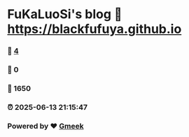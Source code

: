# FuKaLuoSi's blog :link: https://blackfufuya.github.io 
### :page_facing_up: [4](https://blackfufuya.github.io/tag.html) 
### :speech_balloon: 0 
### :hibiscus: 1650 
### :alarm_clock: 2025-06-13 21:15:47 
### Powered by :heart: [Gmeek](https://github.com/Meekdai/Gmeek)

